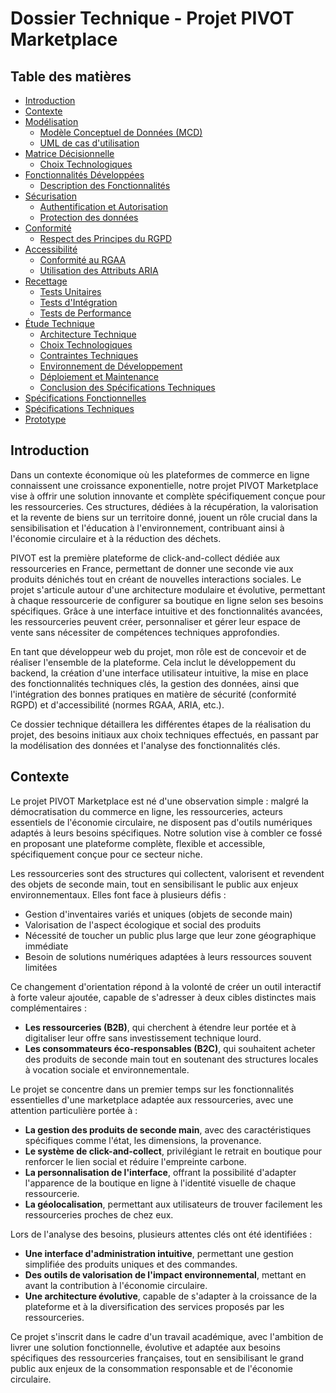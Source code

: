 # Dossier Technique - Projet PIVOT Marketplace

## Table des matières

- [Introduction](#introduction)
- [Contexte](#contexte)
- [Modélisation](#modélisation)
  - [Modèle Conceptuel de Données (MCD)](#modèle-conceptuel-de-données-mcd)
  - [UML de cas d'utilisation](#uml-de-cas-dutilisation)
- [Matrice Décisionnelle](#matrice-décisionnelle)
  - [Choix Technologiques](#choix-technologiques)
- [Fonctionnalités Développées](#fonctionnalités-développées)
  - [Description des Fonctionnalités](#description-des-fonctionnalités)
- [Sécurisation](#sécurisation)
  - [Authentification et Autorisation](#authentification-et-autorisation)
  - [Protection des données](#protection-des-données)
- [Conformité](#conformité)
  - [Respect des Principes du RGPD](#respect-des-principes-du-rgpd)
- [Accessibilité](#accessibilité)
  - [Conformité au RGAA](#conformité-au-rgaa)
  - [Utilisation des Attributs ARIA](#utilisation-des-attributs-aria)
- [Recettage](#recettage)
  - [Tests Unitaires](#tests-unitaires)
  - [Tests d'Intégration](#tests-dintégration)
  - [Tests de Performance](#tests-de-performance)
- [Étude Technique](#étude-technique)
  - [Architecture Technique](#architecture-technique)
  - [Choix Technologiques](#choix-technologiques)
  - [Contraintes Techniques](#contraintes-techniques)
  - [Environnement de Développement](#environnement-de-développement)
  - [Déploiement et Maintenance](#déploiement-et-maintenance)
  - [Conclusion des Spécifications Techniques](#conclusion-des-spécifications-techniques)
- [Spécifications Fonctionnelles](#spécifications-fonctionnelles)
- [Spécifications Techniques](#spécifications-techniques)
- [Prototype](#prototype)

## Introduction

Dans un contexte économique où les plateformes de commerce en ligne connaissent une croissance exponentielle, notre projet PIVOT Marketplace vise à offrir une solution innovante et complète spécifiquement conçue pour les ressourceries. Ces structures, dédiées à la récupération, la valorisation et la revente de biens sur un territoire donné, jouent un rôle crucial dans la sensibilisation et l'éducation à l'environnement, contribuant ainsi à l'économie circulaire et à la réduction des déchets.

PIVOT est la première plateforme de click-and-collect dédiée aux ressourceries en France, permettant de donner une seconde vie aux produits dénichés tout en créant de nouvelles interactions sociales. Le projet s'articule autour d'une architecture modulaire et évolutive, permettant à chaque ressourcerie de configurer sa boutique en ligne selon ses besoins spécifiques. Grâce à une interface intuitive et des fonctionnalités avancées, les ressourceries peuvent créer, personnaliser et gérer leur espace de vente sans nécessiter de compétences techniques approfondies.

En tant que développeur web du projet, mon rôle est de concevoir et de réaliser l'ensemble de la plateforme. Cela inclut le développement du backend, la création d'une interface utilisateur intuitive, la mise en place des fonctionnalités techniques clés, la gestion des données, ainsi que l'intégration des bonnes pratiques en matière de sécurité (conformité RGPD) et d'accessibilité (normes RGAA, ARIA, etc.).

Ce dossier technique détaillera les différentes étapes de la réalisation du projet, des besoins initiaux aux choix techniques effectués, en passant par la modélisation des données et l'analyse des fonctionnalités clés.

## Contexte

Le projet PIVOT Marketplace est né d'une observation simple : malgré la démocratisation du commerce en ligne, les ressourceries, acteurs essentiels de l'économie circulaire, ne disposent pas d'outils numériques adaptés à leurs besoins spécifiques. Notre solution vise à combler ce fossé en proposant une plateforme complète, flexible et accessible, spécifiquement conçue pour ce secteur niche.

Les ressourceries sont des structures qui collectent, valorisent et revendent des objets de seconde main, tout en sensibilisant le public aux enjeux environnementaux. Elles font face à plusieurs défis :
- Gestion d'inventaires variés et uniques (objets de seconde main)
- Valorisation de l'aspect écologique et social des produits
- Nécessité de toucher un public plus large que leur zone géographique immédiate
- Besoin de solutions numériques adaptées à leurs ressources souvent limitées

Ce changement d'orientation répond à la volonté de créer un outil interactif à forte valeur ajoutée, capable de s'adresser à deux cibles distinctes mais complémentaires :

- **Les ressourceries (B2B)**, qui cherchent à étendre leur portée et à digitaliser leur offre sans investissement technique lourd.
- **Les consommateurs éco-responsables (B2C)**, qui souhaitent acheter des produits de seconde main tout en soutenant des structures locales à vocation sociale et environnementale.

Le projet se concentre dans un premier temps sur les fonctionnalités essentielles d'une marketplace adaptée aux ressourceries, avec une attention particulière portée à :

- **La gestion des produits de seconde main**, avec des caractéristiques spécifiques comme l'état, les dimensions, la provenance.
- **Le système de click-and-collect**, privilégiant le retrait en boutique pour renforcer le lien social et réduire l'empreinte carbone.
- **La personnalisation de l'interface**, offrant la possibilité d'adapter l'apparence de la boutique en ligne à l'identité visuelle de chaque ressourcerie.
- **La géolocalisation**, permettant aux utilisateurs de trouver facilement les ressourceries proches de chez eux.

Lors de l'analyse des besoins, plusieurs attentes clés ont été identifiées :

- **Une interface d'administration intuitive**, permettant une gestion simplifiée des produits uniques et des commandes.
- **Des outils de valorisation de l'impact environnemental**, mettant en avant la contribution à l'économie circulaire.
- **Une architecture évolutive**, capable de s'adapter à la croissance de la plateforme et à la diversification des services proposés par les ressourceries.

Ce projet s'inscrit dans le cadre d'un travail académique, avec l'ambition de livrer une solution fonctionnelle, évolutive et adaptée aux besoins spécifiques des ressourceries françaises, tout en sensibilisant le grand public aux enjeux de la consommation responsable et de l'économie circulaire.